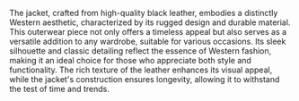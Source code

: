 
The jacket, crafted from high-quality black leather, embodies a distinctly Western aesthetic, characterized by its rugged design and durable material. This outerwear piece not only offers a timeless appeal but also serves as a versatile addition to any wardrobe, suitable for various occasions. Its sleek silhouette and classic detailing reflect the essence of Western fashion, making it an ideal choice for those who appreciate both style and functionality. The rich texture of the leather enhances its visual appeal, while the jacket's construction ensures longevity, allowing it to withstand the test of time and trends.
